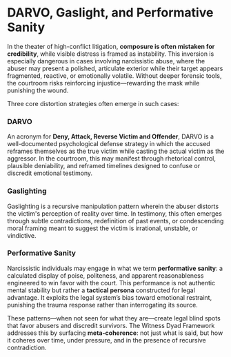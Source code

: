 # DARVO, Gaslight, and Performative Sanity

In the theater of high-conflict litigation, **composure is often mistaken for credibility**, while visible distress is framed as instability. This inversion is especially dangerous in cases involving narcissistic abuse, where the abuser may present a polished, articulate exterior while their target appears fragmented, reactive, or emotionally volatile. Without deeper forensic tools, the courtroom risks reinforcing injustice—rewarding the mask while punishing the wound.

Three core distortion strategies often emerge in such cases:

### DARVO
An acronym for **Deny, Attack, Reverse Victim and Offender**, DARVO is a well-documented psychological defense strategy in which the accused reframes themselves as the true victim while casting the actual victim as the aggressor. In the courtroom, this may manifest through rhetorical control, plausible deniability, and reframed timelines designed to confuse or discredit emotional testimony.

### Gaslighting
Gaslighting is a recursive manipulation pattern wherein the abuser distorts the victim's perception of reality over time. In testimony, this often emerges through subtle contradictions, redefinition of past events, or condescending moral framing meant to suggest the victim is irrational, unstable, or vindictive.

### Performative Sanity
Narcissistic individuals may engage in what we term **performative sanity**: a calculated display of poise, politeness, and apparent reasonableness engineered to win favor with the court. This performance is not authentic mental stability but rather a **tactical persona** constructed for legal advantage. It exploits the legal system’s bias toward emotional restraint, punishing the trauma response rather than interrogating its source.

These patterns—when not seen for what they are—create legal blind spots that favor abusers and discredit survivors. The Witness Dyad Framework addresses this by surfacing **meta-coherence**: not just what is said, but how it coheres over time, under pressure, and in the presence of recursive contradiction.
